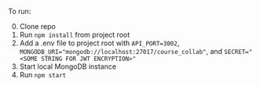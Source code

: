 To run:

0. Clone repo
1. Run `npm install` from project root
2. Add a .env file to project root with `API_PORT=3002`, `MONGODB_URI="mongodb://localhost:27017/course_collab"`, and `SECRET="<SOME STRING FOR JWT ENCRYPTION>"`
3. Start local MongoDB instance
4. Run `npm start`